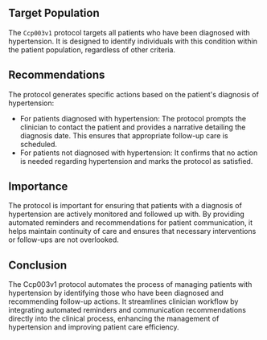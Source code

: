 ## Target Population
The `Ccp003v1` protocol targets all patients who have been diagnosed with hypertension. It is designed to identify individuals with this condition within the patient population, regardless of other criteria.

## Recommendations
The protocol generates specific actions based on the patient's diagnosis of hypertension:

 - For patients diagnosed with hypertension: The protocol prompts the clinician to contact the patient and provides a narrative detailing the diagnosis date. This ensures that appropriate follow-up care is scheduled.
 - For patients not diagnosed with hypertension: It confirms that no action is needed regarding hypertension and marks the protocol as satisfied.
## Importance
The protocol is important for ensuring that patients with a diagnosis of hypertension are actively monitored and followed up with. By providing automated reminders and recommendations for patient communication, it helps maintain continuity of care and ensures that necessary interventions or follow-ups are not overlooked.

## Conclusion
The Ccp003v1 protocol automates the process of managing patients with hypertension by identifying those who have been diagnosed and recommending follow-up actions. It streamlines clinician workflow by integrating automated reminders and communication recommendations directly into the clinical process, enhancing the management of hypertension and improving patient care efficiency.
